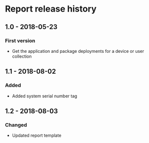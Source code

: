 # Report release history

## 1.0 - 2018-05-23

### First version

* Get the application and package deployments for a device or user collection

## 1.1 - 2018-08-02

### Added

* Added system serial number tag

## 1.2 - 2018-08-03

### Changed

* Updated report template
